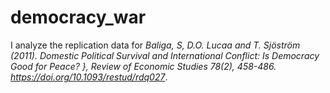 # democracy_war
I analyze the replication data for _Baliga, S, D.O. Lucaa and T. Sjöström (2011). Domestic Political Survival and International Conflict: Is Democracy Good for Peace? }, Review of Economic Studies 78(2), 458-486. https://doi.org/10.1093/restud/rdq027_.
